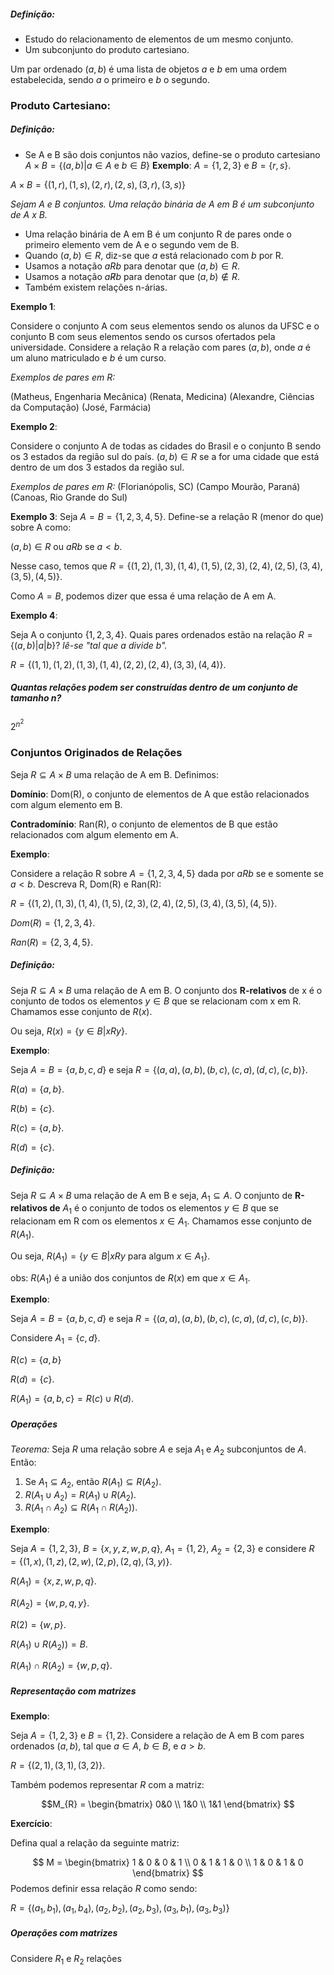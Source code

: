 ##### Definição: 
- Estudo do relacionamento de elementos de um mesmo conjunto. 
- Um subconjunto do produto cartesiano.

Um par ordenado $(a,b)$ é uma lista de objetos $a$ e $b$ em uma ordem estabelecida, sendo $a$ o primeiro e $b$ o segundo.

### Produto Cartesiano:
##### Definição:
- Se A e B são dois conjuntos não vazios, define-se o produto cartesiano $A\times B= \{ (a,b)| a \in A \text{ e }b \in B \}$
**Exemplo**: $A = \{ 1,2,3 \}$ e $B = \{ r,s \}$.

$A \times B = \{ (1,r), (1,s), (2,r), (2,s), (3,r), (3,s) \}$

_Sejam A e B conjuntos. Uma relação binária de A em B é um subconjunto de 
A x B._

- Uma relação binária de A em B é um conjunto R de pares onde o primeiro elemento vem de A e o segundo vem de B.
- Quando $(a,b) \in R$, diz-se que $a$ está relacionado com $b$ por R.
- Usamos a notação $aRb$ para denotar que $(a,b) \in R$.
- Usamos a notação $a\not Rb$ para denotar que $(a,b) \not\in R$.
- Também existem relações n-árias.

**Exemplo 1**: 

Considere o conjunto A com seus elementos sendo os alunos da UFSC e o conjunto B com seus elementos sendo os cursos ofertados pela universidade. Considere a relação R a relação com pares $(a,b)$, onde $a$ é um aluno matriculado e $b$ é um curso.

_Exemplos de pares em R:_

(Matheus, Engenharia Mecânica)
(Renata, Medicina)
(Alexandre, Ciências da Computação)
(José, Farmácia)

**Exemplo 2**:

Considere o conjunto A de todas as cidades do Brasil e o conjunto B sendo os 3 estados da região sul do país. $(a,b) \in R$ se a for uma cidade que está dentro de um dos 3 estados da região sul.

_Exemplos de pares em R:_
(Florianópolis, SC)
(Campo Mourão, Paraná)
(Canoas, Rio Grande do Sul)

**Exemplo 3**:
Seja $A=B=\{ 1,2,3,4,5 \}$. Define-se a relação R (menor do que) sobre A como:

$(a,b) \in R$ ou $aRb$ se $a<b$.

Nesse caso, temos que $R=\{ (1,2),(1,3),(1,4),(1,5),(2,3),(2,4),(2,5),(3,4),(3,5),(4,5) \}$.

Como $A=B$, podemos dizer que essa é uma relação de A em A.

**Exemplo 4**: 

Seja A o conjunto $\{ 1,2,3,4 \}$. Quais pares ordenados estão na relação $R = \{ (a,b) | a | b\}$? _lê-se "tal que a divide b"._

$R = \{ (1,1), (1,2), (1,3),(1,4),(2,2),(2,4),(3,3),(4,4) \}$.

##### Quantas relações podem ser construídas dentro de um conjunto de tamanho n? 

$2^{n^2}$

### Conjuntos Originados de Relações

Seja $R \subseteq A \times B$ uma relação de A em B. Definimos:

**Domínio**: Dom(R), o conjunto de elementos de A que estão relacionados com algum elemento em B.

**Contradomínio**: Ran(R), o conjunto de elementos de B que estão relacionados com algum elemento em A. 

**Exemplo**: 

Considere a relação R sobre $A = \{ 1,2,3,4,5 \}$ dada por $aRb$ se e somente se 
$a<b$. Descreva R, Dom(R) e Ran(R):

$R = \{ (1,2),(1,3),(1,4),(1,5),(2,3),(2,4),(2,5),(3,4),(3,5),(4,5) \}$.

$Dom(R)= \{1,2,3,4\}$.

$Ran(R)= \{2,3,4,5  \}$.

##### Definição: 
Seja $R \subseteq A \times B$ uma relação de A em B. O conjunto dos **R-relativos** de x é o conjunto de todos os elementos $y \in B$ que se relacionam com x em R. Chamamos esse conjunto de $R(x)$.

Ou seja, $R(x) = \{ y \in B | xRy \}$.

**Exemplo**: 

Seja $A=B=\{ a,b,c,d \}$ e seja $R= \{ (a,a),(a,b),(b,c),(c,a),(d,c),(c,b) \}$.

$R(a)=\{ a,b \}$.

$R(b) = \{ c \}$.

$R(c)= \{ a,b \}$.

$R(d)= \{ c \}$.

##### Definição:
Seja $R \subseteq A \times B$ uma relação de A em B e seja, $A_{1} \subseteq A$. O conjunto de **R-relativos de** $A_{1}$ é o conjunto de todos os elementos $y \in B$ que se relacionam em R com os elementos $x \in A_{1}$. Chamamos esse conjunto de $R(A_{1})$.

Ou seja, $R(A_{1})=\{ y \in B | xRy \text{ para algum }x \in A_{1} \}$.

obs: $R(A_{1})$ é a união dos conjuntos de $R(x)$ em que $x \in A_{1}$.

**Exemplo**:

Seja $A=B=\{ a,b,c,d \}$ e seja $R = \{ (a,a),(a,b),(b,c),(c,a), (d,c), (c,b) \}$.

Considere $A_{1}= \{ c,d \}$.

$R(c)=\{ a,b \}$

$R(d)= \{ c \}$.

$R(A_{1})=\{ a,b,c \}=R(c)\cup R(d)$.

##### Operações 

_Teorema:_ Seja $R$ uma relação sobre $A$ e seja $A_{1}$  e $A_{2}$ subconjuntos de $A$. Então:

1. Se $A_{1}\subseteq A_{2}$, então $R(A_{1})\subseteq R(A_{2})$.
2. $R(A_{1}\cup A_{2})=R(A_{1})\cup R(A_{2})$.
3. $R(A_{1} \cap A_{2})\subseteq R(A_{1} \cap R(A_{2}))$.

**Exemplo**: 

Seja $A = \{ 1,2,3 \}$, $B = \{ x,y,z,w,p,q \}$, $A_{1}=\{ 1,2 \}$, $A_{2}=\{ 2,3 \}$ e considere $R=\{ (1,x),(1,z),(2,w),(2,p),(2,q),(3,y) \}$.

$R(A_{1})=\{ x,z,w,p,q \}$.

$R(A_{2})= \{w, p,q,y \}$.

$R(2)= \{ w,p \}$.

$R(A_{1})\cup R(A_{2}))=B$.

$R(A_{1})\cap R(A_{2})=\{w, p,q \}$.

##### Representação com matrizes

**Exemplo**: 

Seja $A = \{ 1,2,3 \}$ e $B = \{ 1,2 \}$. Considere a relação de A em B com pares ordenados $(a,b)$, tal que $a \in A$, $b \in B$, e $a > b$.

$R = \{ (2,1), (3,1), (3,2) \}$.

Também podemos representar $R$ com a matriz:

$$M_{R} = 
\begin{bmatrix}
0&0 \\
1&0 \\
1&1
\end{bmatrix}
$$

**Exercício**:

Defina qual a relação da seguinte matriz:

$$ M =
\begin{bmatrix}
1 & 0 & 0 & 1 \\
0 & 1 & 1 & 0 \\
1 & 0 & 1 & 0
\end{bmatrix}
$$
Podemos definir essa relação $R$ como sendo: 

$R = \{ (a_{1},b_{1}),(a_{1},b_{4}),(a_{2},b_{2}),(a_{2},b_{3}),(a_{3},b_{1}),(a_{3},b_{3}) \}$

##### Operações com matrizes

Considere $R_{1}$ e $R_{2}$ relações 





